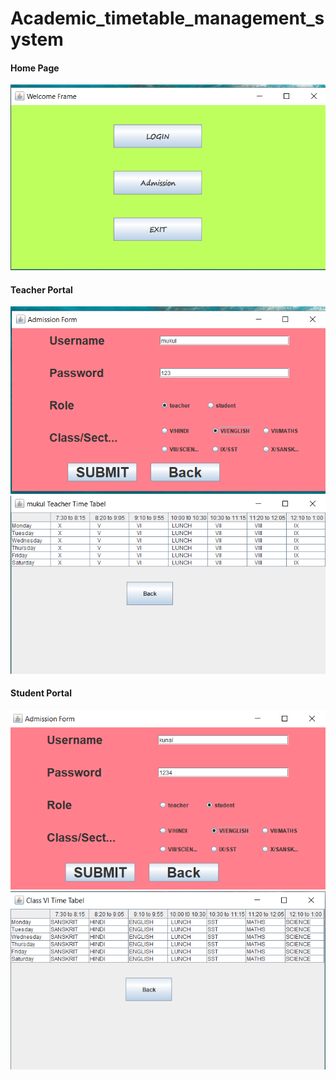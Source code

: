 # Academic_timetable_management_system
<h4>Home Page</h4>
<img src="home.jpg">
<h4> Teacher Portal</h4>
<img src="Admission.jpg">
<img src="TeacherTimeTable.jpg">
<h4> Student Portal</h4>
<img src="Studentportal .jpg">
<img src="StudentTimeTable .jpg">
